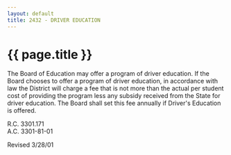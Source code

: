 ```yaml
---
layout: default
title: 2432 - DRIVER EDUCATION
---
```


{{ page.title }}
================

The Board of Education may offer a program of driver education. If the
Board chooses to offer a program of driver education, in accordance with
law the District will charge a fee that is not more than the actual per
student cost of providing the program less any subsidy received from the
State for driver education. The Board shall set this fee annually if
Driver's Education is offered.

R.C. 3301.171\
 A.C. 3301-81-01

Revised 3/28/01
